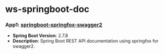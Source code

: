 # ws-springboot-doc

### App1: [springboot-springfox-swagger2](https://github.com/bs-public/ws-springboot/tree/main/springboot-springfox-swagger2/) 
- **Spring Boot Version**: 2.7.8
- **Description**: Spring Boot REST API documentation using springfox for swagger2.
